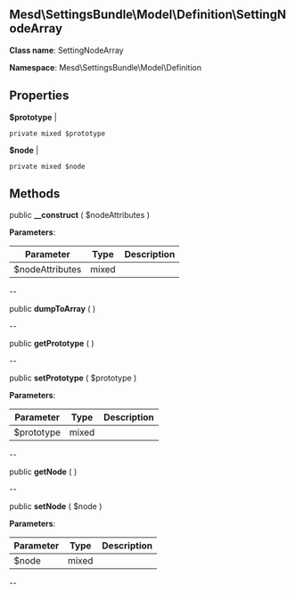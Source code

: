 Mesd\SettingsBundle\Model\Definition\SettingNodeArray
---------------


**Class name**: SettingNodeArray

**Namespace**: Mesd\SettingsBundle\Model\Definition







    

    





Properties
----------


**$prototype**  |  



    private mixed $prototype






**$node**  |  



    private mixed $node






Methods
-------


public **__construct** ( $nodeAttributes )











**Parameters**:

| Parameter | Type | Description |
|-----------|------|-------------|
| $nodeAttributes | mixed |  |

--

public **dumpToArray** (  )











--

public **getPrototype** (  )











--

public **setPrototype** ( $prototype )











**Parameters**:

| Parameter | Type | Description |
|-----------|------|-------------|
| $prototype | mixed |  |

--

public **getNode** (  )











--

public **setNode** ( $node )











**Parameters**:

| Parameter | Type | Description |
|-----------|------|-------------|
| $node | mixed |  |

--
